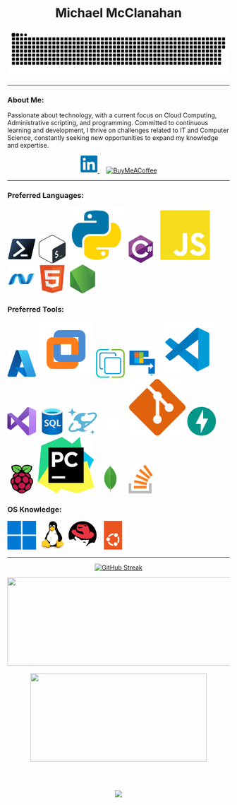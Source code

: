 <h1 align="center" font-size="35px" font-color="Blue" font-weight="bold">
    Michael McClanahan
</h1>

<p align="center">
    <img width="1000" src="assets/github-snake.svg" alt="snake"/>
</p>

---

### About Me:

<p align="left">
    Passionate about technology, with a current focus on Cloud Computing, Administrative scripting, and programming. Committed to continuous learning and development, I thrive on
    challenges related to IT and Computer Science, constantly seeking new opportunities to expand my knowledge and expertise. 
</p>

<div align="center">
    <a href="https://www.linkedin.com/in/michael-mcclanahan-mcp-11b79223a/">
        <img src="https://github.com/devicons/devicon/blob/master/icons/linkedin/linkedin-original.svg?logo=linkedin&logoColor=white" width="40" height="40">
    </a>
    &nbsp;&nbsp;&nbsp; <!-- Add space between the linked elements -->
    <a href="https://www.buymeacoffee.com/IT_SrvrAdmin">
        <img src="https://img.shields.io/badge/Buy%20Me%20a%20Coffee-ffdd00?style=for-the-badge&logo=buy-me-a-coffee&logoColor=black" alt="BuyMeACoffee">
    </a>
</div>

---

### Preferred Languages:

<div>
    <img src="https://github.com/devicons/devicon/blob/master/icons/powershell/powershell-original.svg" width="65" height="65" alt="">
    <img src="https://github.com/mcclanahanmp/mcclanahanmp/blob/main/assets/bash.svg" width="65" height="65" alt="">
    <img src="https://github.com/mcclanahanmp/mcclanahanmp/blob/main/assets/Python.svg" alt="">
    <img src="https://github.com/devicons/devicon/blob/master/icons/csharp/csharp-original.svg" width="65" height="65" alt="">
    <img src="https://github.com/mcclanahanmp/mcclanahanmp/blob/main/assets/JavaScript.svg" alt="">
    <img src="https://github.com/devicons/devicon/blob/master/icons/dot-net/dot-net-original.svg" width="65" height="65" alt="">
    <img src="https://github.com/devicons/devicon/blob/master/icons/html5/html5-original.svg" width="65" height="65" alt="">
    <img src="https://github.com/devicons/devicon/blob/master/icons/nodejs/nodejs-original.svg" width="65" height="65" alt="">
</div>

### Preferred Tools:

<div>
    <img src="https://github.com/devicons/devicon/blob/master/icons/azure/azure-original.svg" width="65" height="65" alt="">
    <img src="https://github.com/mcclanahanmp/mcclanahanmp/blob/main/assets/VMware.svg" alt="">
    <img src="https://github.com/devicons/devicon/blob/master/icons/vsphere/vsphere-original.svg" width="65" height="65" alt="">
    <img src="https://github.com/mcclanahanmp/mcclanahanmp/blob/main/assets/MECM.svg" width="70" height="70" alt="">
    <img src="https://github.com/mcclanahanmp/mcclanahanmp/blob/main/assets/vsCode.svg" alt="">
    <img src="https://github.com/devicons/devicon/blob/master/icons/visualstudio/visualstudio-original.svg" width="65" height="65" alt="">
    <img src="https://github.com/devicons/devicon/blob/master/icons/azuresqldatabase/azuresqldatabase-original.svg" width="65" height="65" alt="">
    <img src="https://github.com/devicons/devicon/blob/master/icons/cosmosdb/cosmosdb-plain.svg" width="65" height="65" alt="">
    <img src="https://github.com/mcclanahanmp/mcclanahanmp/blob/main/assets/GitHub.svg" width="65" height="65" alt="">
    <img src="https://github.com/mcclanahanmp/mcclanahanmp/blob/main/assets/Git.svg" alt="">
    <img src="https://github.com/devicons/devicon/blob/master/icons/fastapi/fastapi-original.svg" width="65" height="65" alt="">
    <img src="https://github.com/devicons/devicon/blob/master/icons/raspberrypi/raspberrypi-original.svg" width="65" height="65" alt="">
    <img src="https://github.com/mcclanahanmp/mcclanahanmp/blob/main/assets/Pycharm.svg" alt="">
    <img src="https://github.com/devicons/devicon/blob/master/icons/mongodb/mongodb-original.svg" width="65" height="65" alt="">
    <img src="https://github.com/devicons/devicon/blob/master/icons/stackoverflow/stackoverflow-original.svg" width="65" height="65" alt="">
</div>

### OS Knowledge:

<div>
    <img src="https://github.com/devicons/devicon/blob/master/icons/windows11/windows11-original.svg" width="65" height="65" alt="">
    <img src="https://github.com/devicons/devicon/blob/master/icons/linux/linux-original.svg" width="65" height="65" alt="">
    <img src="https://github.com/devicons/devicon/blob/master/icons/redhat/redhat-original.svg" width="65" height="65" alt="">
    <img src="https://github.com/devicons/devicon/blob/master/icons/ubuntu/ubuntu-original.svg" width="65" height="65" alt="">
</div>

---

<!-- GitHub Readme Streak Stats - https://github.com/DenverCoder1/github-readme-streak-stats -->
<p align="center">
    <a href="https://git.io/streak-stats"><img src="https://streak-stats.demolab.com?user=mcclanahanmp&theme=dark&date_format=j%20M%5B%20Y%5D" alt="GitHub Streak" /></a>
</p>

<p align="center">
    <img width="600" height="200" src="https://github-readme-stats.vercel.app/api?username=mcclanahanmp&show_icons=true&theme=vision-friendly-dark">
</p>

<p align="center">
    <img width="400" height="200" src="https://github-readme-stats.vercel.app/api/top-langs/?username=mcclanahanmp&size_weight=0.15&count_weight=0.5&layout=compact&theme=vision-friendly-dark">
</p>

<div id="header" align="center">
    <img src="https://komarev.com/ghpvc/?username=mcclanahanmp&style=for-the-badge&color=orange" alt=""/>
</div>

<div align="center">
    <img src="https://profile-counter.glitch.me/{mcclanahanmp}/count.svg" alt=""/>
</div>

<p align="center">
    <img src="https://capsule-render.vercel.app/api?type=waving&color=gradient&height=100&section=footer"/>
</p>



<!--
**mcclanahanmp/mcclanahanmp** is a ✨ _special_ ✨ repository because its `README.md` (this file) appears on your GitHub profile.

Here are some ideas to get you started:

- 🔭 I’m currently working on ...
- 🌱 I’m currently learning ...
- 👯 I’m looking to collaborate on ...
- 🤔 I’m looking for help with ...
- 💬 Ask me about ...
- 📫 How to reach me: ...
- 😄 Pronouns: ...
- ⚡ Fun fact: ...
-->
